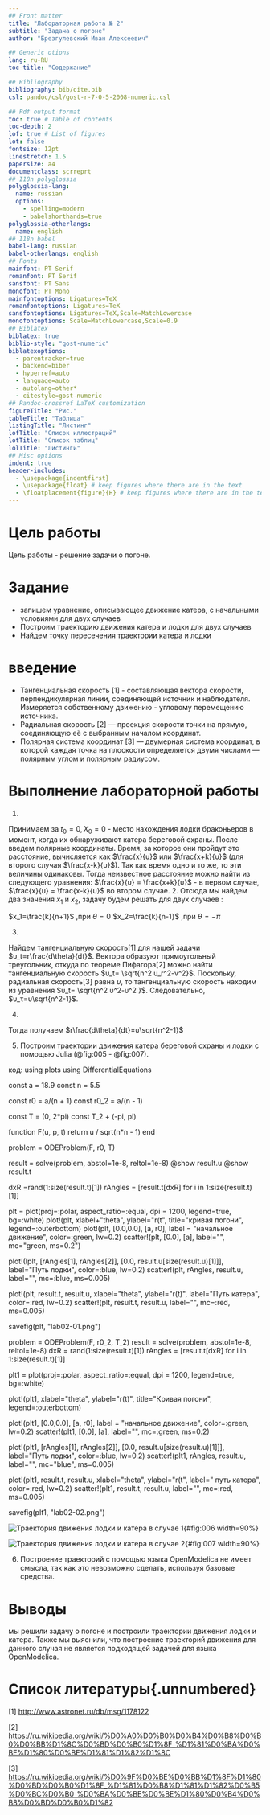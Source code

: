 ```yaml
---
## Front matter
title: "Лабораторная работа № 2"
subtitle: "Задача о погоне"
author: "Брезгулевский Иван Алексеевич"

## Generic otions
lang: ru-RU
toc-title: "Содержание"

## Bibliography
bibliography: bib/cite.bib
csl: pandoc/csl/gost-r-7-0-5-2008-numeric.csl

## Pdf output format
toc: true # Table of contents
toc-depth: 2
lof: true # List of figures
lot: false
fontsize: 12pt
linestretch: 1.5
papersize: a4
documentclass: scrreprt
## I18n polyglossia
polyglossia-lang:
  name: russian
  options:
	- spelling=modern
	- babelshorthands=true
polyglossia-otherlangs:
  name: english
## I18n babel
babel-lang: russian
babel-otherlangs: english
## Fonts
mainfont: PT Serif
romanfont: PT Serif
sansfont: PT Sans
monofont: PT Mono
mainfontoptions: Ligatures=TeX
romanfontoptions: Ligatures=TeX
sansfontoptions: Ligatures=TeX,Scale=MatchLowercase
monofontoptions: Scale=MatchLowercase,Scale=0.9
## Biblatex
biblatex: true
biblio-style: "gost-numeric"
biblatexoptions:
  - parentracker=true
  - backend=biber
  - hyperref=auto
  - language=auto
  - autolang=other*
  - citestyle=gost-numeric
## Pandoc-crossref LaTeX customization
figureTitle: "Рис."
tableTitle: "Таблица"
listingTitle: "Листинг"
lofTitle: "Список иллюстраций"
lotTitle: "Список таблиц"
lolTitle: "Листинги"
## Misc options
indent: true
header-includes:
  - \usepackage{indentfirst}
  - \usepackage{float} # keep figures where there are in the text
  - \floatplacement{figure}{H} # keep figures where there are in the text
---
```


# Цель работы

Цель работы - решение задачи о погоне.

# Задание

- запишем уравнение, описывающее движение катера, с начальными условиями для двух случаев
- Построим траекторию движения катера и лодки для двух случаев
- Найдем точку пересечения траектории катера и лодки 

# введение

- Тангенциальная скорость [1] - составляющая вектора скорости, перпендикулярная линии, соединяющей источник и наблюдателя. Измеряется собственному движению - угловому перемещению источника.
- Радиальная скорость [2] — проекция скорости точки на прямую, соединяющую её с выбранным началом координат.
- Полярная система координат [3] — двумерная система координат, в которой каждая точка на плоскости определяется двумя числами — полярным углом и полярным радиусом.

# Выполнение лабораторной работы
1.
Принимаем за $t_0=0, X_0=0$ - место нахождения лодки браконьеров в момент, когда их обнаруживают катера береговой охраны. После введем полярные координаты.
Время, за которое они пройдут это расстояние, вычисляется как $\frac{x}{υ}$ или $\frac{x+k}{υ}$ (для второго случая $\frac{x-k}{υ}$). Так как время одно и то же, то эти величины одинаковы.
Тогда неизвестное расстояние можно найти из следующего уравнения: $\frac{x}{υ} = \frac{x+k}{υ}$ - в первом случае, $\frac{x}{υ} = \frac{x-k}{υ}$ во втором случае.
2.
Отсюда мы найдем два значения $x_1$ и $x_2$, задачу будем решать для двух случаев :

$x_1=\frac{k}{n+1}$ ,при $\theta=0$
$x_2=\frac{k}{n-1}$ ,при $\theta=-\pi$

3.
Найдем тангенциальную скорость[1] для нашей задачи $υ_t=r\frac{d\theta}{dt}$.
Вектора образуют прямоугольный треугольник, откуда по теореме Пифагора[2] можно найти тангенциальную скорость $υ_t= \sqrt{n^2 υ_r^2-v^2}$. Поскольку, радиальная скорость[3] равна $υ$, то тангенциальную скорость находим из уравнения $υ_t= \sqrt{n^2 υ^2-υ^2 }$. Следовательно, $υ_τ=υ\sqrt{n^2-1}$.

4.
Тогда получаем $r\frac{d\theta}{dt}=υ\sqrt{n^2-1}$

5. Построим траектории движения катера береговой охраны и лодки с помощью Julia  (@fig:005 - @fig:007).

код: using plots 
using DifferentialEquations


const a = 18.9
const n = 5.5

const r0 = a/(n + 1)
const r0_2 = a/(n - 1)

const T = (0, 2*pi)
const T_2 + (-pi, pi)

function F(u, p, t)
    return u / sqrt(n*n - 1)
end

problem = ODEProblem(F, r0, T)

result = solve(problem, abstol=1e-8, reltol=1e-8)
@show result.u
@show result.t 

dxR =rand(1:size(result.t)[1])
rAngles = [result.t[dxR] for i in 1:size(result.t)[1]]

plt = plot(proj=:polar, aspect_ratio=:equal, dpi = 1200, legend=true, bg=:white)
plot!(plt, xlabel+"theta", ylabel="r(t", title="кривая погони", legend=:outerbottom)
plot!(plt, [0.0,0.0], [a, r0], label = "начальное движение", color=:green, lw=0.2)
scatter!(plt, [0.0], [a], label="", mc="green, ms=0.2")

plot!(Iplt, [rAngles[1], rAngles[2]], [0.0, result.u[size(result.u)[1]]], label="Путь лодки", color=:blue, lw=0.2)
scatter!(plt, rAngles, result.u, label="", mc=:blue, ms=0.005)

plot!(plt, result.t, result.u, xlabel="theta", ylabel="r(t)", label="Путь катера", color=:red, lw=0.2)
scatter!(plt, result.t, result.u, label="", mc=:red, ms=0.005)

savefig(plt, "lab02-01.png")

problem = ODEProblem(F, r0_2, T_2)
result = solve(problem, abstol=1e-8, reltol=1e-8)
dxR = rand(1:size(result.t)[1])
rAngles = [result.t[dxR] for i in 1:size(result.t)[1]]

plt1 = plot(proj=:polar, aspect_ratio=:equal, dpi = 1200, legend=true, bg=:white)

plot!(plt1, xlabel="theta", ylabel="r(t)", title="Кривая погони", legend=:outerbottom)

plot!(plt1, [0.0,0.0], [a, r0], label = "начальное движение", color=:green, lw=0.2)
scatter!(plt1, [0.0], [a], label="", mc=:green, ms=0.2)

plot!(plt1, [rAngles[1], rAngles[2]], [0.0, result.u[size(result.u)[1]]], label="Путь лодки", color=:blue, lw=0.2)
scatter!(plt1, rAngles, result.u, label="", mc="blue", ms=0.005)

plot!(plt1, result.t, result.u, xlabel="theta", ylabel="r(t", label=" путь катера", color=:red, lw=0.2)
scatter!(plt1, result.t, result.u, label="", mc=:red, ms=0.005)

savefig(plt1, "lab02-02.png")


![Траектория движения лодки и катера в случае 1](image/2.png){#fig:006 width=90%}

![Траектория движения лодки и катера в случае 2](image/3.png){#fig:007 width=90%}

6. Построение траекторий с помощью языка OpenModelica не имеет смысла, так как это невозможно сделать, используя базовые средства.

# Выводы

мы решили задачу о погоне и построили траектории движения лодки и катера. Также мы выяснили, что построение траекторий движения для данного
случая не является подходящей задачей для языка OpenModelica.

# Список литературы{.unnumbered}

[1] http://www.astronet.ru/db/msg/1178122

[2] https://ru.wikipedia.org/wiki/%D0%A0%D0%B0%D0%B4%D0%B8%D0%B0%D0%BB%D1%8C%D0%BD%D0%B0%D1%8F_%D1%81%D0%BA%D0%BE%D1%80%D0%BE%D1%81%D1%82%D1%8C

[3] https://ru.wikipedia.org/wiki/%D0%9F%D0%BE%D0%BB%D1%8F%D1%80%D0%BD%D0%B0%D1%8F_%D1%81%D0%B8%D1%81%D1%82%D0%B5%D0%BC%D0%B0_%D0%BA%D0%BE%D0%BE%D1%80%D0%B4%D0%B8%D0%BD%D0%B0%D1%82
